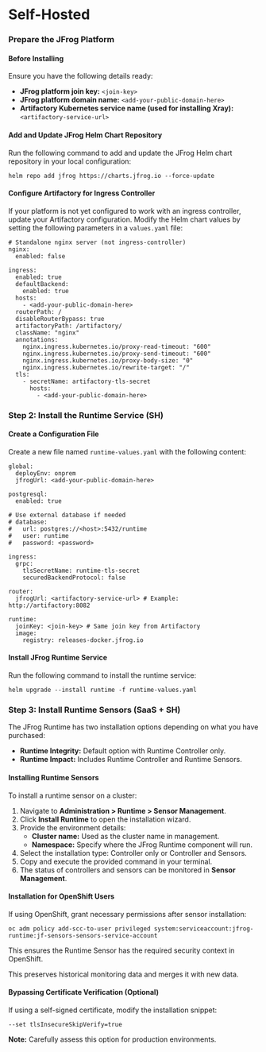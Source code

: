 # Self-Hosted

### Prepare the JFrog Platform

#### Before Installing

Ensure you have the following details ready:

* **JFrog platform join key:** `<join-key>`
* **JFrog platform domain name:** `<add-your-public-domain-here>`
* **Artifactory Kubernetes service name (used for installing Xray):** `<artifactory-service-url>`

#### Add and Update JFrog Helm Chart Repository

Run the following command to add and update the JFrog Helm chart repository in your local configuration:

```
helm repo add jfrog https://charts.jfrog.io --force-update
```

#### Configure Artifactory for Ingress Controller

If your platform is not yet configured to work with an ingress controller, update your Artifactory configuration. Modify the Helm chart values by setting the following parameters in a `values.yaml` file:

```
# Standalone nginx server (not ingress-controller)
nginx:
  enabled: false

ingress:
  enabled: true
  defaultBackend:
    enabled: true
  hosts:
    - <add-your-public-domain-here>
  routerPath: /
  disableRouterBypass: true
  artifactoryPath: /artifactory/
  className: "nginx"
  annotations:
    nginx.ingress.kubernetes.io/proxy-read-timeout: "600"
    nginx.ingress.kubernetes.io/proxy-send-timeout: "600"
    nginx.ingress.kubernetes.io/proxy-body-size: "0"
    nginx.ingress.kubernetes.io/rewrite-target: "/"
  tls:
    - secretName: artifactory-tls-secret
      hosts:
        - <add-your-public-domain-here>
```

### Step 2: Install the Runtime Service (SH)

#### Create a Configuration File

Create a new file named `runtime-values.yaml` with the following content:

```
global:
  deployEnv: onprem
  jfrogUrl: <add-your-public-domain-here>

postgresql:
  enabled: true

# Use external database if needed
# database:
#   url: postgres://<host>:5432/runtime
#   user: runtime
#   password: <password>

ingress:
  grpc:
    tlsSecretName: runtime-tls-secret
    securedBackendProtocol: false

router:
  jfrogUrl: <artifactory-service-url> # Example: http://artifactory:8082

runtime:
  joinKey: <join-key> # Same join key from Artifactory
  image:
    registry: releases-docker.jfrog.io
```

#### Install JFrog Runtime Service

Run the following command to install the runtime service:

```
helm upgrade --install runtime -f runtime-values.yaml
```

### Step 3: Install Runtime Sensors (SaaS + SH)

The JFrog Runtime has two installation options depending on what you have purchased:

* **Runtime Integrity:** Default option with Runtime Controller only.
* **Runtime Impact:** Includes Runtime Controller and Runtime Sensors.

#### Installing Runtime Sensors

To install a runtime sensor on a cluster:

1. Navigate to **Administration > Runtime > Sensor Management**.
2. Click **Install Runtime** to open the installation wizard.
3. Provide the environment details:
   * **Cluster name:** Used as the cluster name in management.
   * **Namespace:** Specify where the JFrog Runtime component will run.
4. Select the installation type: Controller only or Controller and Sensors.
5. Copy and execute the provided command in your terminal.
6. The status of controllers and sensors can be monitored in **Sensor Management**.

#### Installation for OpenShift Users

If using OpenShift, grant necessary permissions after sensor installation:

```
oc adm policy add-scc-to-user privileged system:serviceaccount:jfrog-runtime:jf-sensors-sensors-service-account
```

This ensures the Runtime Sensor has the required security context in OpenShift.

This preserves historical monitoring data and merges it with new data.

#### Bypassing Certificate Verification (Optional)

If using a self-signed certificate, modify the installation snippet:

```
--set tlsInsecureSkipVerify=true
```

**Note:** Carefully assess this option for production environments.
